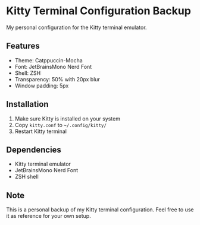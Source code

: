 # Kitty Terminal Configuration Backup

My personal configuration for the Kitty terminal emulator.

## Features

- Theme: Catppuccin-Mocha
- Font: JetBrainsMono Nerd Font
- Shell: ZSH
- Transparency: 50% with 20px blur
- Window padding: 5px

## Installation

1. Make sure Kitty is installed on your system
2. Copy `kitty.conf` to `~/.config/kitty/`
3. Restart Kitty terminal

## Dependencies

- Kitty terminal emulator
- JetBrainsMono Nerd Font
- ZSH shell

## Note

This is a personal backup of my Kitty terminal configuration. Feel free to use it as reference for your own setup.
